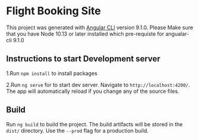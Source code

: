 # Flight Booking Site

This project was generated with [Angular CLI](https://github.com/angular/angular-cli) version 9.1.0.
Please Make sure that you have Node 10.13 or later installed which pre-requiste for angualar-cli 9.1.0 

## Instructions to start Development server

1.Run `npm install` to install packages 

2.Run `ng serve` for to start dev server. Navigate to `http://localhost:4200/`. The app will automatically reload if you change any of the source files.

## Build

Run `ng build` to build the project. The build artifacts will be stored in the `dist/` directory. Use the `--prod` flag for a production build.